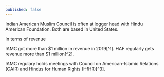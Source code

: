 ```yaml
---
published: false
---
```

Indian American Muslim Council is often at logger head with Hindu American Foundation. Both are based in United States.

In terms of revenue 

IAMC got more than $1 million in revenue in 2019[^1]. HAF regularly gets revenue more than $1 million[^2].


[1]: https://www.charitynavigator.org/ein/050532361
[2]: https://www.charitynavigator.org/ein/680551525



IAMC regulary holds meetings with  Council on American-Islamic Relations (CAIR) and Hindus for Human Rights (HfHR)[^3].





[3]: https://www.youtube.com/watch?v=8x5NGxGXgzE
